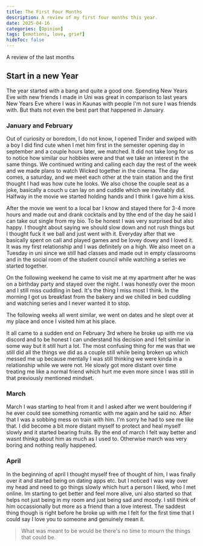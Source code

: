 ```yaml
---
title: The First Four Months
description: A review of my first four months this year.
date: 2025-04-16
categories: [Opinion]
tags: [emotions, love, grief]
hideToc: false
---
```


A review of the last months

## Start in a new Year

The year started with a bang and quite a good one. Spending New Years Eve with new friends I made in Uni was great in comparison to last years New Years Eve where I was in Kaunas with people I'm not sure I was friends with. But thats not even the best part that happened in January. 

### January and February
Out of curiosity or boredom, I do not know, I opened Tinder and swiped with a boy I did find cute when I met him first in the semester opening day in september and a couple hours later, we matched. It did not take long for us to notice how similar our hobbies were and that we take an interest in the same things.
We continued writing and calling each day the rest of the week and we made plans to watch Wicked together in the cinema. The day comes, a saturday, and we meet each other at the train station and the first thought I had was how cute he looks. We also chose the couple seat as a joke, basically a couch u can lay on and cuddle which we inevitably did. Halfway in the movie we started holding hands and I think I gave him a kiss. 

After the movie we went to a local bar I know and stayed there for 3-4 more hours and made out and drank cocktails and by tthe end of the day he said I can take out single from my bio. To be honest I was very surprised but also happy. I thought about saying we should slow down and not rush things but I thought fuck it we ball and just went with it. Everyday after that we basically spent on call and played games and be lovey dovey and I loved it. It was my first relationship and I was definitely on a high. We also meet on a Tuesday in uni since we still had classes and made out in empty classrooms and in the social room of the student council while watching a series we started together. 

On the following weekend he came to visit me at my apartment after he was on a birthday party and stayed over the night. I was honestly over the moon and I still miss cuddling in bed. It's the thing I miss most I think. In the morning I got us breakfast from the bakery and we chilled in bed cuddling and watching series and I never wanted it to stop.

The following weeks all went similar, we went on dates and he slept over at my place and once I visited him at his place.

It all came to a sudden end on February 3rd where he broke up with me via discord and to be honest I can understand his decision and I felt similar in some way but it still hurt a lot. The most confusing thing for me was that we still did all the things we did as a couple still while being broken up which messed me up because mentally I was still thinking we were kinda in a relationship while we were not. He slowly got more distant over time treating me like a normal friend which hurt me even more since I was still in that previously mentioned mindset. 

### March
March I was starting to heal from it and I asked after we went bouldering if he ever could see something romantic with me again and he said no. After that I was a sobbing mess on train with him. I'm sorry he had to see me like that. I did become a bit more distant myself to protect and heal myself slowly and it started bearing fruits. By the end of march I felt way better and wasnt thinkg about him as much as I used to. Otherwise march was very boring and nothing really happened.

### April
In the beginning of april I thought myself free of thought of him, I was finally over it and started being on dating apps etc. but I noticed I was way over my head and need to go things slowly which hurt a person I liked, who I met online. Im starting to get better and feel more alive, uni also started so that helps  not just being in my room and just being sad and moody. I still think of him occassionally but more as a friend than a love interest. The saddest thing though is right before he broke up with me I felt for the first time that I could say I love you to someone and genuinely mean it. 

> What was meant to be would be there's no time to mourn the things that could be.